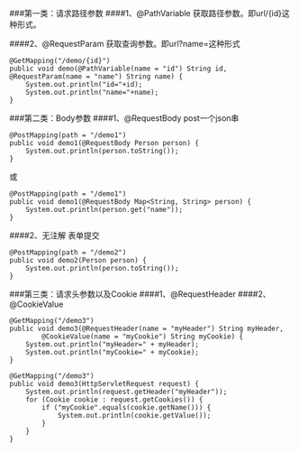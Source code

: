 ###第一类：请求路径参数
####1、@PathVariable
获取路径参数。即url/{id}这种形式。

####2、@RequestParam
获取查询参数。即url?name=这种形式
```
@GetMapping("/demo/{id}")
public void demo(@PathVariable(name = "id") String id, @RequestParam(name = "name") String name) {
    System.out.println("id="+id);
    System.out.println("name="+name);
}
```

###第二类：Body参数
####1、@RequestBody
post一个json串
```
@PostMapping(path = "/demo1")
public void demo1(@RequestBody Person person) {
    System.out.println(person.toString());
}
```
或
```
@PostMapping(path = "/demo1")
public void demo1(@RequestBody Map<String, String> person) {
    System.out.println(person.get("name"));
}
```
####2、无注解
表单提交
```
@PostMapping(path = "/demo2")
public void demo2(Person person) {
    System.out.println(person.toString());
}
```

###第三类：请求头参数以及Cookie
####1、@RequestHeader
####2、@CookieValue
```
@GetMapping("/demo3")
public void demo3(@RequestHeader(name = "myHeader") String myHeader,
        @CookieValue(name = "myCookie") String myCookie) {
    System.out.println("myHeader=" + myHeader);
    System.out.println("myCookie=" + myCookie);
}
```

```
@GetMapping("/demo3")
public void demo3(HttpServletRequest request) {
    System.out.println(request.getHeader("myHeader"));
    for (Cookie cookie : request.getCookies()) {
        if ("myCookie".equals(cookie.getName())) {
            System.out.println(cookie.getValue());
        }
    }
}
```